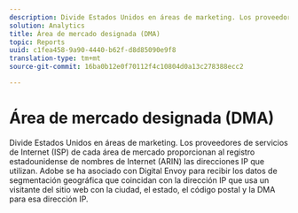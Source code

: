 ```yaml
---
description: Divide Estados Unidos en áreas de marketing. Los proveedores de servicios de Internet (ISP) de cada área de mercado proporcionan al registro estadounidense de nombres de Internet (ARIN) las direcciones IP que utilizan. Adobe se ha asociado con Digital Envoy para recibir los datos de segmentación geográfica que coincidan con la dirección IP que usa un visitante del sitio web con la ciudad, el estado, el código postal y la DMA para esa dirección IP.
solution: Analytics
title: Área de mercado designada (DMA)
topic: Reports
uuid: c1fea458-9a90-4440-b62f-d8d85090e9f8
translation-type: tm+mt
source-git-commit: 16ba0b12e0f70112f4c10804d0a13c278388ecc2

---
```



# Área de mercado designada (DMA)

Divide Estados Unidos en áreas de marketing. Los proveedores de servicios de Internet (ISP) de cada área de mercado proporcionan al registro estadounidense de nombres de Internet (ARIN) las direcciones IP que utilizan. Adobe se ha asociado con Digital Envoy para recibir los datos de segmentación geográfica que coincidan con la dirección IP que usa un visitante del sitio web con la ciudad, el estado, el código postal y la DMA para esa dirección IP.

